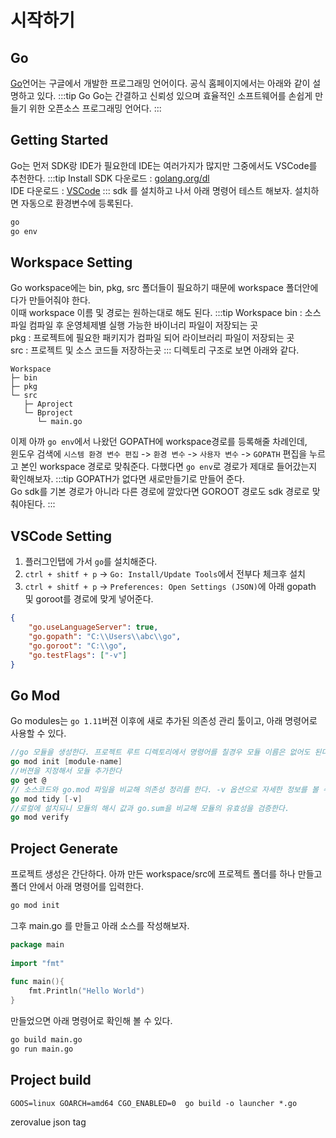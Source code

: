 # 시작하기

## Go
[Go](https://golang.org/)언어는 구글에서 개발한 프로그래밍 언어이다. 공식 홈페이지에서는 아래와 같이 설명하고 있다.
:::tip Go
Go는 간결하고 신뢰성 있으며 효율적인 소프트웨어를 손쉽게 만들기 위한 오픈소스 프로그래밍 언어다.
:::
## Getting Started
Go는 먼저 SDK랑 IDE가 필요한데 IDE는 여러가지가 많지만 그중에서도 VSCode를 추천한다.
:::tip Install
SDK 다운로드 : [golang.org/dl](https://golang.org/dl/)  
IDE 다운로드 : [VSCode](https://code.visualstudio.com/Download)
:::
sdk 를 설치하고 나서 아래 명령어 테스트 해보자. 설치하면 자동으로 환경변수에 등록된다.
```sh
go
go env
```
## Workspace Setting
Go workspace에는 bin, pkg, src 폴더들이 필요하기 때문에 workspace 폴더안에다가 만들어줘야 한다.  
이때 workspace 이름 및 경로는 원하는대로 해도 된다.
:::tip Workspace
bin : 소스파일 컴파일 후 운영체제별 실행 가능한 바이너리 파일이 저장되는 곳  
pkg : 프로젝트에 필요한 패키지가 컴파일 되어 라이브러리 파일이 저장되는 곳  
src : 프로젝트 및 소스 코드들 저장하는곳
:::
디렉토리 구조로 보면 아래와 같다.
```
Workspace
├─ bin
├─ pkg
└─ src
   ├─ Aproject
   └─ Bproject
      └─ main.go
```
이제 아까 `go env`에서 나왔던 GOPATH에 workspace경로를 등록해줄 차례인데,  
윈도우 검색에 `시스템 환경 변수 편집` -> `환경 변수` -> `사용자 변수` -> `GOPATH` 편집을 누르고 본인 workspace 경로로 맞춰준다. 다했다면 `go env`로 경로가 제대로 들어갔는지 확인해보자.
:::tip
GOPATH가 없다면 새로만들기로 만들어 준다.  
Go sdk를 기본 경로가 아니라 다른 경로에 깔았다면 GOROOT 경로도 sdk 경로로 맞춰야된다.
:::
## VSCode Setting  
1. 플러그인탭에 가서 `go`를 설치해준다.
2. `ctrl + shitf + p` -> `Go: Install/Update Tools`에서 전부다 체크후 설치
3. `ctrl + shitf + p` -> `Preferences: Open Settings (JSON)`에 아래 gopath 및 goroot를 경로에 맞게 넣어준다.

```json
{
    "go.useLanguageServer": true,
    "go.gopath": "C:\\Users\\abc\\go",
    "go.goroot": "C:\\go",
    "go.testFlags": ["-v"]
}
```

## Go Mod
Go modules는 `go 1.11`버젼 이후에 새로 추가된 의존성 관리 툴이고, 아래 명령어로 사용할 수 있다.
```go
//go 모듈을 생성한다. 프로젝트 루트 디렉토리에서 명령어를 칠경우 모듈 이름은 없어도 된다.
go mod init [module-name]
//버젼을 지정해서 모듈 추가한다
go get @
// 소스코드와 go.mod 파일을 비교해 의존성 정리를 한다. -v 옵션으로 자세한 정보를 볼 수 있다.
go mod tidy [-v]
//로컬에 설치되니 모듈의 해시 값과 go.sum을 비교해 모듈의 유효성을 검증한다.
go mod verify
```

## Project Generate
프로젝트 생성은 간단하다. 아까 만든 workspace/src에 프로젝트 폴더를 하나 만들고 폴더 안에서 아래 명령어를 입력한다.
```bash
go mod init
```
그후 main.go 를 만들고 아래 소스를 작성해보자.
```go
package main
 
import "fmt"
 
func main(){
    fmt.Println("Hello World")
}
```
만들었으면 아래 명령어로 확인해 볼 수 있다.
```sh
go build main.go
go run main.go
```

## Project build
```
GOOS=linux GOARCH=amd64 CGO_ENABLED=0  go build -o launcher *.go
```
zerovalue 
json tag